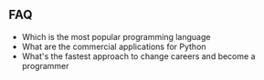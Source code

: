 ## FAQ

* Which is the most popular programming language
* What are the commercial applications for Python
* What's the fastest approach to change careers and become a programmer
